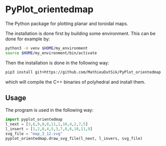 # PyPlot_orientedmap
The Python package for plotting planar and toroidal maps.

The installation is done first by building some environment. This can be done for example by:
```sh
python3 -m venv $HOME/my_environment
source $HOME/my_environment/bin/activate
```

Then the installation is done in the following way:
```sh
pip3 install git+https://github.com/MathieuDutSik/PyPlot_orientedmap
```
which will compile the C++ binaries of polyhedral and install them.


## Usage

The program is used in the following way:

```python
import pyplot_orientedmap
l_next = [3,6,9,0,8,11,1,10,4,2,7,5]
l_insert = [1,2,0,4,5,3,7,8,6,10,11,9]
svg_file = "map_3_12.svg"
pyplot_orientedmap.draw_svg_file(l_next, l_invers, svg_file)
```
